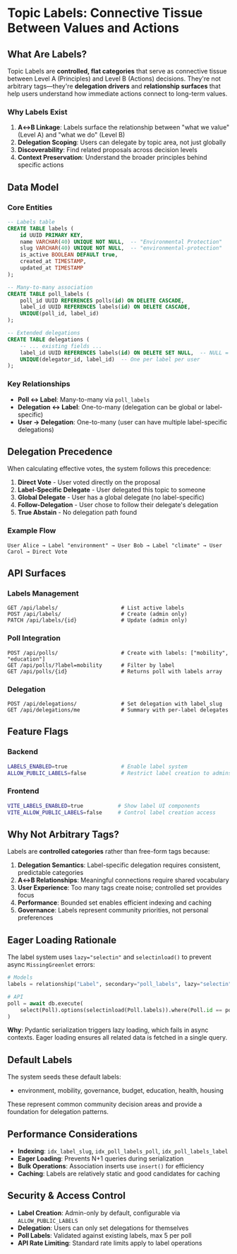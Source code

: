 # Topic Labels: Connective Tissue Between Values and Actions

## What Are Labels?

Topic Labels are **controlled, flat categories** that serve as connective tissue between Level A (Principles) and Level B (Actions) decisions. They're not arbitrary tags—they're **delegation drivers** and **relationship surfaces** that help users understand how immediate actions connect to long-term values.

### Why Labels Exist

1. **A↔B Linkage**: Labels surface the relationship between "what we value" (Level A) and "what we do" (Level B)
2. **Delegation Scoping**: Users can delegate by topic area, not just globally
3. **Discoverability**: Find related proposals across decision levels
4. **Context Preservation**: Understand the broader principles behind specific actions

## Data Model

### Core Entities

```sql
-- Labels table
CREATE TABLE labels (
    id UUID PRIMARY KEY,
    name VARCHAR(40) UNIQUE NOT NULL,  -- "Environmental Protection"
    slug VARCHAR(40) UNIQUE NOT NULL,  -- "environmental-protection"
    is_active BOOLEAN DEFAULT true,
    created_at TIMESTAMP,
    updated_at TIMESTAMP
);

-- Many-to-many association
CREATE TABLE poll_labels (
    poll_id UUID REFERENCES polls(id) ON DELETE CASCADE,
    label_id UUID REFERENCES labels(id) ON DELETE CASCADE,
    UNIQUE(poll_id, label_id)
);

-- Extended delegations
CREATE TABLE delegations (
    -- ... existing fields ...
    label_id UUID REFERENCES labels(id) ON DELETE SET NULL,  -- NULL = global
    UNIQUE(delegator_id, label_id)  -- One per label per user
);
```

### Key Relationships

- **Poll ↔ Label**: Many-to-many via `poll_labels`
- **Delegation ↔ Label**: One-to-many (delegation can be global or label-specific)
- **User → Delegation**: One-to-many (user can have multiple label-specific delegations)

## Delegation Precedence

When calculating effective votes, the system follows this precedence:

1. **Direct Vote** - User voted directly on the proposal
2. **Label-Specific Delegate** - User delegated this topic to someone
3. **Global Delegate** - User has a global delegate (no label-specific)
4. **Follow-Delegation** - User chose to follow their delegate's delegation
5. **True Abstain** - No delegation path found

### Example Flow

```
User Alice → Label "environment" → User Bob → Label "climate" → User Carol → Direct Vote
```

## API Surfaces

### Labels Management

```http
GET /api/labels/                    # List active labels
POST /api/labels/                   # Create (admin only)
PATCH /api/labels/{id}              # Update (admin only)
```

### Poll Integration

```http
POST /api/polls/                    # Create with labels: ["mobility", "education"]
GET /api/polls/?label=mobility      # Filter by label
GET /api/polls/{id}                 # Returns poll with labels array
```

### Delegation

```http
POST /api/delegations/              # Set delegation with label_slug
GET /api/delegations/me             # Summary with per-label delegates
```

## Feature Flags

### Backend
```bash
LABELS_ENABLED=true                 # Enable label system
ALLOW_PUBLIC_LABELS=false           # Restrict label creation to admins
```

### Frontend
```bash
VITE_LABELS_ENABLED=true           # Show label UI components
VITE_ALLOW_PUBLIC_LABELS=false     # Control label creation access
```

## Why Not Arbitrary Tags?

Labels are **controlled categories** rather than free-form tags because:

1. **Delegation Semantics**: Label-specific delegation requires consistent, predictable categories
2. **A↔B Relationships**: Meaningful connections require shared vocabulary
3. **User Experience**: Too many tags create noise; controlled set provides focus
4. **Performance**: Bounded set enables efficient indexing and caching
5. **Governance**: Labels represent community priorities, not personal preferences

## Eager Loading Rationale

The label system uses `lazy="selectin"` and `selectinload()` to prevent async `MissingGreenlet` errors:

```python
# Models
labels = relationship("Label", secondary="poll_labels", lazy="selectin")

# API
poll = await db.execute(
    select(Poll).options(selectinload(Poll.labels)).where(Poll.id == poll_id)
)
```

**Why**: Pydantic serialization triggers lazy loading, which fails in async contexts. Eager loading ensures all related data is fetched in a single query.

## Default Labels

The system seeds these default labels:
- environment, mobility, governance, budget, education, health, housing

These represent common community decision areas and provide a foundation for delegation patterns.

## Performance Considerations

- **Indexing**: `idx_label_slug`, `idx_poll_labels_poll`, `idx_poll_labels_label`
- **Eager Loading**: Prevents N+1 queries during serialization
- **Bulk Operations**: Association inserts use `insert()` for efficiency
- **Caching**: Labels are relatively static and good candidates for caching

## Security & Access Control

- **Label Creation**: Admin-only by default, configurable via `ALLOW_PUBLIC_LABELS`
- **Delegation**: Users can only set delegations for themselves
- **Poll Labels**: Validated against existing labels, max 5 per poll
- **API Rate Limiting**: Standard rate limits apply to label operations
